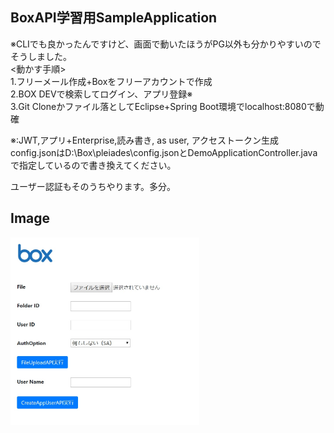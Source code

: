 ## BoxAPI学習用SampleApplication
※CLIでも良かったんですけど、画面で動いたほうがPG以外も分かりやすいのでそうしました。<br>
<動かす手順><br>
1.フリーメール作成+Boxをフリーアカウントで作成<br>
2.BOX DEVで検索してログイン、アプリ登録※<br>
3.Git Cloneかファイル落としてEclipse+Spring Boot環境でlocalhost:8080で動確<br>

※:JWT,アプリ+Enterprise,読み書き, as user, アクセストークン生成<br>
   config.jsonはD:\Box\pleiades\config.jsonとDemoApplicationController.javaで指定しているので書き換えてください。<br>
   
ユーザー認証もそのうちやります。多分。

## Image
<p>
  <img src="https://github.com/natsukikaminishi/BoxDemoApp/blob/main/demoImage.jpg" width=60%>  
</p>
